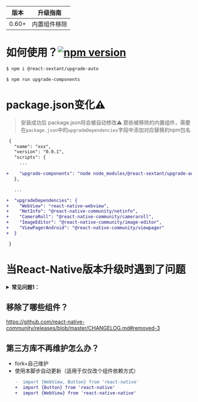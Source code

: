 |版本|升级指南|
|----|----|
|0.60+|内置组件移除|
 
# 如何使用？<a href="https://www.npmjs.com/package/@react-sextant/upgrade-auto"><img alt="npm version" src="http://img.shields.io/npm/v/@react-sextant/upgrade-auto.svg?style=flat-square"></a>
```bash
$ npm i @react-sextant/upgrade-auto

$ npm run upgrade-components
```
# package.json变化⚠️
> 安装成功后 package.json将会被自动修改⚠️
> 那些被移除的内置组件，需要在`package.json`中的`upgradeDependencies`字段中添加对应替换的npm包名
```diff
 {
   "name": "xxx",
   "version": "0.0.1",
   "scripts": {
     ...

+    "upgrade-components": "node node_modules/@react-sextant/upgrade-auto/upgrade-components.js"
   },

   ...

+  "upgradeDependencies": {
+    "WebView": "react-native-webview",
+    "NetInfo": "@react-native-community/netinfo",
+    "CameraRoll": "@react-native-community/cameraroll",
+    "ImageEditor": "@react-native-community/image-editor",
+    "ViewPagerAndroid": "@react-native-community/viewpager"
+  }

 }
```
# 当React-Native版本升级时遇到了问题

<details>
<summary><b>常见问题1：</b></summary>
<code>
'WebView has been removed from React Native. It can now be installed and imported from 'react-native-webview' instead of 'react-native'. " See https://github.com/react-native-community/react-native-webview',
</code>
</details>

## 移除了哪些组件？
https://github.com/react-native-community/releases/blob/master/CHANGELOG.md#removed-3

## 第三方库不再维护怎么办？

 - fork+自己维护
 - 使用本脚步自动更新（适用于仅仅改个组件依赖方式）
   ```diff
   -  import {WebView, Button} from 'react-native'
   +  import {Button} from 'react-native'
   +  import {WebView} from 'react-native-native'
   ```
